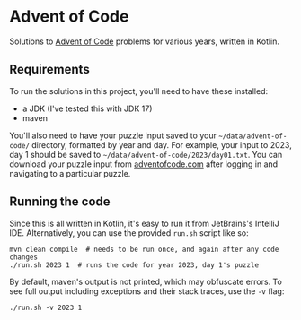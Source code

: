 # Advent of Code

Solutions to [Advent of Code](https://adventofcode.com/) problems for various years, written in Kotlin.

## Requirements

To run the solutions in this project, you'll need to have these installed:

- a JDK (I've tested this with JDK 17)
- maven

You'll also need to have your puzzle input saved to your `~/data/advent-of-code/` directory, formatted by year and day.
For example, your input to 2023, day 1 should be saved to `~/data/advent-of-code/2023/day01.txt`. You can download
your puzzle input from [adventofcode.com](https://adventofcode.com) after logging in and navigating to a particular
puzzle.

## Running the code

Since this is all written in Kotlin, it's easy to run it from JetBrains's IntelliJ IDE. Alternatively, you can use the
provided `run.sh` script like so:

```shell
mvn clean compile  # needs to be run once, and again after any code changes
./run.sh 2023 1  # runs the code for year 2023, day 1's puzzle
```

By default, maven's output is not printed, which may obfuscate errors. To see full output including exceptions and
their stack traces, use the `-v` flag:

```shell
./run.sh -v 2023 1
```
